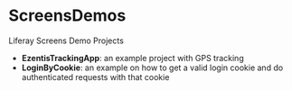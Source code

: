 # ScreensDemos
Liferay Screens Demo Projects

* **EzentisTrackingApp**: an example project with GPS tracking
* **LoginByCookie**: an example on how to get a valid login cookie and do authenticated requests with that cookie